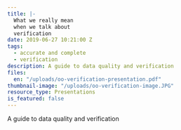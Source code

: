 ```yaml
---
title: |-
  What we really mean
  when we talk about
  verification
date: 2019-06-27 10:21:00 Z
tags:
  - accurate and complete
  - verification
description: A guide to data quality and verification
files:
  en: "/uploads/oo-verification-presentation.pdf"
thumbnail-image: "/uploads/oo-verification-image.JPG"
resource_type: Presentations
is_featured: false
---
```


A guide to data quality and verification
